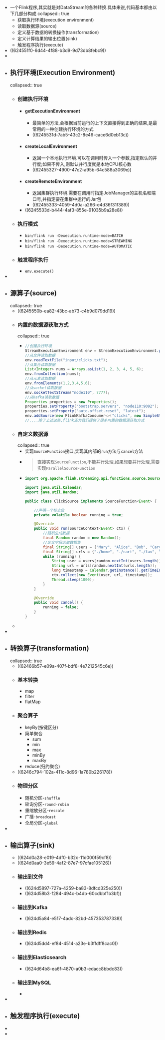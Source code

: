 - 一个Flink程序,其实就是对DataStream的各种转换.具体来说,代码基本都由以下几部分构成
  collapsed:: true
	- 获取执行环境(execution environment)
	- 读取数据源(source)
	- 定义基于数据的转换操作(transformation)
	- 定义计算结果的输出位置(sink)
	- 触发程序执行(execute)
- ((624551f0-6d44-4f88-b3d9-9d73db8febc9))
-
- ## 执行环境(Execution Environment)
  collapsed:: true
	- ### 创建执行环境
		- #### getExecutionEnvironment
			- 最简单的方法,会根据当前运行的上下文直接得到正确的结果,是最常用的一种创建执行环境的方式
			- ((6245531d-7ab5-43c2-8e46-cace6d0eb13c))
		- #### createLocalEnvironment
			- 返回一个本地执行环境.可以在调用时传入一个参数,指定默认的并行度;如果不传入,则默认并行度就是本地CPU核心数
			- ((62455327-4900-47c2-a95b-64c588a3069e))
		- #### createRemoteEnvironment
			- 返回集群执行环境.需要在调用时指定JobManager的主机名和端口号,并指定要在集群中运行的Jar包
			- ((62455333-4059-4d0a-a266-e4d36f31f389))
		- ((6245533d-b444-4af3-855e-91035b9a28e8))
	- ### 执行模式
		- `bin/flink run -Dexecution.runtime-mode=BATCH`
		- `bin/flink run -Dexecution.runtime-mode=STREAMING`
		- `bin/flink run -Dexecution.runtime-mode=AUTOMATIC`
	- ### 触发程序执行
		- `env.execute()`
-
- ## 源算子(source)
  collapsed:: true
	- ((6245550b-ea82-43bc-ab73-c4b9d079dd19))
	- ### 内置的数据源获取方式
	  collapsed:: true
		- ```java
		  //创建执行环境
		  StreamExecutionEnvironment env = StreamExecutionEnvironment.getExecutionEnvironment();
		  //从文件读取数据
		  env.readTextFile("input/clicks.txt");
		  //从集合读取数据
		  List<Integer> nums = Arrays.asList(1, 2, 3, 4, 5, 6);
		  env.fromCollection(nums);
		  //从元素读取数据
		  env.fromElements(1,2,3,4,5,6);
		  //从socket读取数据
		  env.socketTextStream("node110", 7777);
		  //从kafka读取数据
		  Properties properties = new Properties();
		  properties.setProperty("bootstrap.servers", "node110:9092");
		  properties.setProperty("auto.offset.reset", "latest");
		  env.addSource(new FlinkKafkaConsumer<>("clicks", new SimpleStringSchema(), properties));
		  //....除了上述这些,flink还为我们提供了很多内置的数据源获取方式
		  ```
	- ### 自定义数据源
	  collapsed:: true
		- 实现`SourceFunction`接口,实现其内部的`run`方法与`cancel`方法
		- > 直接实现`SourceFunction`,不能并行处理,如果想要并行处理,需要实现`ParallelSourceFunction`
		- ```java
		  import org.apache.flink.streaming.api.functions.source.SourceFunction;
		  
		  import java.util.Calendar;
		  import java.util.Random;
		  
		  public class ClickSource implements SourceFunction<Event> {
		  
		      //声明一个标志位
		      private volatile boolean running = true;
		  
		      @Override
		      public void run(SourceContext<Event> ctx) {
		          //随机生成数据
		          final Random random = new Random();
		          //定义字段选取数据集
		          final String[] users = {"Mary", "Alice", "Bob", "Cary"};
		          final String[] urls = {"./home", "./cart", "./fav", "./prod?id=100", "./prod?id=10"};
		          while (running) {
		              String user = users[random.nextInt(users.length)];
		              String url = urls[random.nextInt(urls.length)];
		              long timestamp = Calendar.getInstance().getTimeInMillis();
		              ctx.collect(new Event(user, url, timestamp));
		              Thread.sleep(1000);
		          }
		      }
		  
		      @Override
		      public void cancel() {
		          running = false;
		      }
		  }
		  ```
	-
-
- ## 转换算子(transformation)
  collapsed:: true
	- ((62466b57-e09a-407f-bdf8-4e7212545c6e))
	- ### 基本转换
		- map
		- filter
		- flatMap
	- ### 聚合算子
		- keyBy(按键区分)
		- 简单聚合
			- sum
			- min
			- max
			- minBy
			- maxBy
		- reduce(归约聚合)
	- ((6246c794-102a-411c-8d96-1a780b226178))
	- ### 物理分区
		- 随机分区-`shuffle`
		- 轮询分区-`round-robin`
		- 重缩放分区-`rescale`
		- 广播-`broadcast`
		- 全局分区-`global`
-
- ## 输出算子(sink)
	- ((624d0a28-e019-4df0-b32c-11d000f59cf8))
	- ((624d0aa0-3e59-4af2-87e7-97cfae105126))
	- ### 输出到文件
		- ((624d5897-727a-4259-ba83-8dfcd325e250))
		- ((624d58b3-f284-494c-b4db-60cdbbf1b3bf))
	- ### 输出到Kafka
		- ((624d5a84-e517-4adc-82bd-457353787338))
	- ### 输出到Redis
		- ((624d5dd4-ef84-4514-a23e-b3ffdff8cac0))
	- ### 输出到Elasticsearch
		- ((624d64b8-ea6f-4870-a0b3-edacc8bbdc83))
	- ### 输出到MySQL
		-
-
- ## 触发程序执行(execute)
-
-